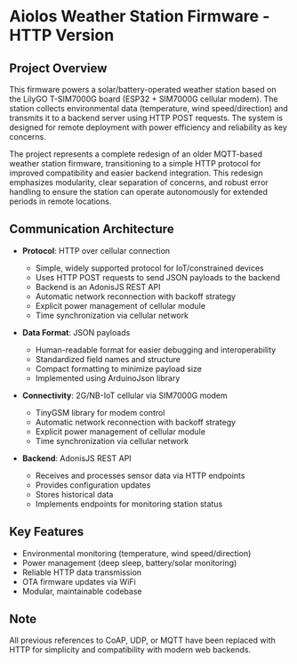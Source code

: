 # Aiolos Weather Station Firmware - HTTP Version

## Project Overview

This firmware powers a solar/battery-operated weather station based on the LilyGO T-SIM7000G board (ESP32 + SIM7000G cellular modem). The station collects environmental data (temperature, wind speed/direction) and transmits it to a backend server using HTTP POST requests. The system is designed for remote deployment with power efficiency and reliability as key concerns.

The project represents a complete redesign of an older MQTT-based weather station firmware, transitioning to a simple HTTP protocol for improved compatibility and easier backend integration. This redesign emphasizes modularity, clear separation of concerns, and robust error handling to ensure the station can operate autonomously for extended periods in remote locations.

## Communication Architecture

- **Protocol**: HTTP over cellular connection
  - Simple, widely supported protocol for IoT/constrained devices
  - Uses HTTP POST requests to send JSON payloads to the backend
  - Backend is an AdonisJS REST API
  - Automatic network reconnection with backoff strategy
  - Explicit power management of cellular module
  - Time synchronization via cellular network

- **Data Format**: JSON payloads
  - Human-readable format for easier debugging and interoperability
  - Standardized field names and structure
  - Compact formatting to minimize payload size
  - Implemented using ArduinoJson library

- **Connectivity**: 2G/NB-IoT cellular via SIM7000G modem
  - TinyGSM library for modem control
  - Automatic network reconnection with backoff strategy
  - Explicit power management of cellular module
  - Time synchronization via cellular network

- **Backend**: AdonisJS REST API
  - Receives and processes sensor data via HTTP endpoints
  - Provides configuration updates
  - Stores historical data
  - Implements endpoints for monitoring station status

## Key Features

- Environmental monitoring (temperature, wind speed/direction)
- Power management (deep sleep, battery/solar monitoring)
- Reliable HTTP data transmission
- OTA firmware updates via WiFi
- Modular, maintainable codebase

## Note

All previous references to CoAP, UDP, or MQTT have been replaced with HTTP for simplicity and compatibility with modern web backends.
